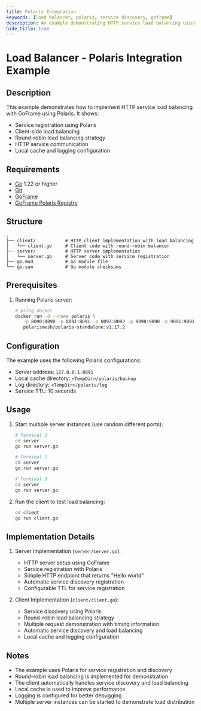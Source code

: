 ```yaml
---
title: Polaris Integration
keywords: [load balancer, polaris, service discovery, goframe]
description: An example demonstrating HTTP service load balancing using Polaris in GoFrame
hide_title: true
---
```


# Load Balancer - Polaris Integration Example

## Description

This example demonstrates how to implement HTTP service load balancing with GoFrame using Polaris. It shows:
- Service registration using Polaris
- Client-side load balancing
- Round-robin load balancing strategy
- HTTP service communication
- Local cache and logging configuration

## Requirements

- [Go](https://golang.org/dl/) 1.22 or higher
- [Git](https://git-scm.com/downloads)
- [GoFrame](https://goframe.org)
- [GoFrame Polaris Registry](https://github.com/gogf/gf/tree/master/contrib/registry/polaris)

## Structure

```
.
├── client/           # HTTP client implementation with load balancing
│   └── client.go     # Client code with round-robin balancer
├── server/           # HTTP server implementation
│   └── server.go     # Server code with service registration
├── go.mod            # Go module file
└── go.sum            # Go module checksums
```

## Prerequisites

1. Running Polaris server:
   ```bash
   # Using docker
   docker run -d --name polaris \
      -p 8090:8090 -p 8091:8091 -p 8093:8093 -p 9090:9090 -p 9091:9091 \
      polarismesh/polaris-standalone:v1.17.2
   ```

## Configuration

The example uses the following Polaris configurations:
- Server address: `127.0.0.1:8091`
- Local cache directory: `<TempDir>/polaris/backup`
- Log directory: `<TempDir>/polaris/log`
- Service TTL: 10 seconds

## Usage

1. Start multiple server instances (use random different ports):
   ```bash
   # Terminal 1
   cd server
   go run server.go

   # Terminal 2
   cd server
   go run server.go

   # Terminal 3
   cd server
   go run server.go
   ```

2. Run the client to test load balancing:
   ```bash
   cd client
   go run client.go
   ```

## Implementation Details

1. Server Implementation (`server/server.go`):
   - HTTP server setup using GoFrame
   - Service registration with Polaris
   - Simple HTTP endpoint that returns "Hello world"
   - Automatic service discovery registration
   - Configurable TTL for service registration

2. Client Implementation (`client/client.go`):
   - Service discovery using Polaris
   - Round-robin load balancing strategy
   - Multiple request demonstration with timing information
   - Automatic service discovery and load balancing
   - Local cache and logging configuration

## Notes

- The example uses Polaris for service registration and discovery
- Round-robin load balancing is implemented for demonstration
- The client automatically handles service discovery and load balancing
- Local cache is used to improve performance
- Logging is configured for better debugging
- Multiple server instances can be started to demonstrate load distribution
